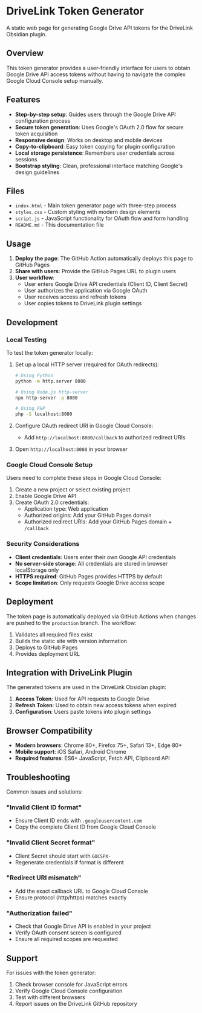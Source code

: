 # DriveLink Token Generator

A static web page for generating Google Drive API tokens for the DriveLink Obsidian plugin.

## Overview

This token generator provides a user-friendly interface for users to obtain Google Drive API access tokens without having to navigate the complex Google Cloud Console setup manually.

## Features

- **Step-by-step setup**: Guides users through the Google Drive API configuration process
- **Secure token generation**: Uses Google's OAuth 2.0 flow for secure token acquisition
- **Responsive design**: Works on desktop and mobile devices
- **Copy-to-clipboard**: Easy token copying for plugin configuration
- **Local storage persistence**: Remembers user credentials across sessions
- **Bootstrap styling**: Clean, professional interface matching Google's design guidelines

## Files

- `index.html` - Main token generator page with three-step process
- `styles.css` - Custom styling with modern design elements
- `script.js` - JavaScript functionality for OAuth flow and form handling
- `README.md` - This documentation file

## Usage

1. **Deploy the page**: The GitHub Action automatically deploys this page to GitHub Pages
2. **Share with users**: Provide the GitHub Pages URL to plugin users
3. **User workflow**:
   - User enters Google Drive API credentials (Client ID, Client Secret)
   - User authorizes the application via Google OAuth
   - User receives access and refresh tokens
   - User copies tokens to DriveLink plugin settings

## Development

### Local Testing

To test the token generator locally:

1. Set up a local HTTP server (required for OAuth redirects):
   ```bash
   # Using Python
   python -m http.server 8080

   # Using Node.js http-server
   npx http-server -p 8080

   # Using PHP
   php -S localhost:8080
   ```

2. Configure OAuth redirect URI in Google Cloud Console:
   - Add `http://localhost:8080/callback` to authorized redirect URIs

3. Open `http://localhost:8080` in your browser

### Google Cloud Console Setup

Users need to complete these steps in Google Cloud Console:

1. Create a new project or select existing project
2. Enable Google Drive API
3. Create OAuth 2.0 credentials:
   - Application type: Web application
   - Authorized origins: Add your GitHub Pages domain
   - Authorized redirect URIs: Add your GitHub Pages domain + `/callback`

### Security Considerations

- **Client credentials**: Users enter their own Google API credentials
- **No server-side storage**: All credentials are stored in browser localStorage only
- **HTTPS required**: GitHub Pages provides HTTPS by default
- **Scope limitation**: Only requests Google Drive access scope

## Deployment

The token page is automatically deployed via GitHub Actions when changes are pushed to the `production` branch. The workflow:

1. Validates all required files exist
2. Builds the static site with version information
3. Deploys to GitHub Pages
4. Provides deployment URL

## Integration with DriveLink Plugin

The generated tokens are used in the DriveLink Obsidian plugin:

1. **Access Token**: Used for API requests to Google Drive
2. **Refresh Token**: Used to obtain new access tokens when expired
3. **Configuration**: Users paste tokens into plugin settings

## Browser Compatibility

- **Modern browsers**: Chrome 80+, Firefox 75+, Safari 13+, Edge 80+
- **Mobile support**: iOS Safari, Android Chrome
- **Required features**: ES6+ JavaScript, Fetch API, Clipboard API

## Troubleshooting

Common issues and solutions:

### "Invalid Client ID format"
- Ensure Client ID ends with `.googleusercontent.com`
- Copy the complete Client ID from Google Cloud Console

### "Invalid Client Secret format"
- Client Secret should start with `GOCSPX-`
- Regenerate credentials if format is different

### "Redirect URI mismatch"
- Add the exact callback URL to Google Cloud Console
- Ensure protocol (http/https) matches exactly

### "Authorization failed"
- Check that Google Drive API is enabled in your project
- Verify OAuth consent screen is configured
- Ensure all required scopes are requested

## Support

For issues with the token generator:
1. Check browser console for JavaScript errors
2. Verify Google Cloud Console configuration
3. Test with different browsers
4. Report issues on the DriveLink GitHub repository<!-- Updated Sat, Sep 13, 2025 10:20:19 PM -->
